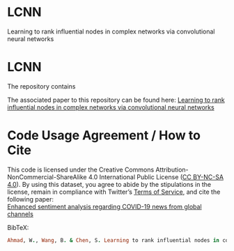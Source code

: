 # LCNN
Learning to rank influential nodes in complex networks via convolutional neural networks

 

# LCNN
 
The repository contains   

The associated paper to this repository can be found here:
<a href="https://rdcu.be/dAfVw" > Learning to rank influential nodes in complex networks via convolutional neural networks </a> 


 
 


# Code Usage Agreement / How to Cite
This code is licensed under the Creative Commons Attribution-NonCommercial-ShareAlike 4.0 International Public License (<a href="https://creativecommons.org/licenses/by-nc-sa/4.0/" rel="nofollow">CC BY-NC-SA 4.0</a>). By using this dataset, you agree to abide by the stipulations in the license, remain in compliance with Twitter’s <a href="https://developer.twitter.com/en/developer-terms/agreement-and-policy" rel="nofollow">Terms of Service</a>, and cite the following paper:<br>
<a href="https://rdcu.be/c0Cq1" > Enhanced sentiment analysis regarding COVID-19 news from global channels </a> 
 

BibTeX:

 ```ruby
Ahmad, W., Wang, B. & Chen, S. Learning to rank influential nodes in complex networks via convolutional neural networks. Appl Intell (2024). https://doi.org/10.1007/s10489-024-05336-x

```
  
 
 
 
 



